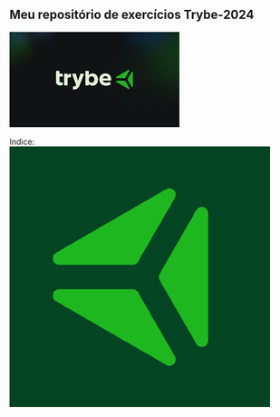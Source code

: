  <h2>Meu repositório de exercícios Trybe-2024</h2>
 <img src="Importante/img/logoTrybe.peg">

Indice: <img src="Importante/img/ty.png">